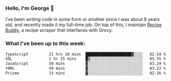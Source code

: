 ### Hello, I'm George 👋

I've been writing code in some form or another since I was about 8 years old, and recently made it my full-time job. On top of this, I maintain [Recipe Buddy](https://github.com/georgegebbett/recipe-buddy), a recipe scraper that interfaces with Grocy.  

<!--
**georgegebbett/georgegebbett** is a ✨ _special_ ✨ repository because its `README.md` (this file) appears on your GitHub profile.

Here are some ideas to get you started:

- 🔭 I’m currently working on ...
- 🌱 I’m currently learning ...
- 👯 I’m looking to collaborate on ...
- 🤔 I’m looking for help with ...
- 💬 Ask me about ...
- 📫 How to reach me: ...
- 😄 Pronouns: ...
- ⚡ Fun fact: ...
-->

### What I've been up to this week:
<!--START_SECTION:waka-->

```txt
TypeScript         21 hrs 18 mins  ████████████████████▓░░░░   82.54 %
SQL                1 hr 25 mins    █▒░░░░░░░░░░░░░░░░░░░░░░░   05.55 %
JavaScript         50 mins         ▓░░░░░░░░░░░░░░░░░░░░░░░░   03.29 %
YAML               49 mins         ▓░░░░░░░░░░░░░░░░░░░░░░░░   03.22 %
Prisma             33 mins         ▓░░░░░░░░░░░░░░░░░░░░░░░░   02.16 %
```

<!--END_SECTION:waka-->
